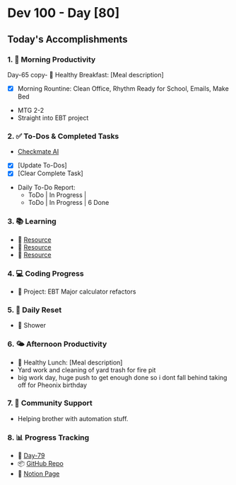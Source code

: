 # Dev 100 - Day [80]

## Today's Accomplishments

### 1. 🌅 Morning Productivity

Day-65 copy- 🍳 Healthy Breakfast: [Meal description]
- [x] Morning Rountine: Clean Office, Rhythm Ready for School, Emails, Make Bed
- MTG 2-2
- Straight into EBT project

### 2. ✅ To-Dos & Completed Tasks

- [Checkmate AI](https://checkmate-ai.vercel.app/)
- [x] [Update To-Dos]
- [x] [Clear Complete Task]
- Daily To-Do Report: 
    -   ToDo |  In Progress |
    -   ToDo |  In Progress | 6 Done

### 3. 📚 Learning


- 🔗 [Resource](URL)
- 🔗 [Resource](URL)
- 🔗 [Resource](URL)

### 4. 💻 Coding Progress



- 🦺 Project: EBT Major calculator refactors

### 5. 🔄 Daily Reset


- 🧘 Shower

### 6. 🌤️ Afternoon Productivity

- 🍱 Healthy Lunch: [Meal description]
- Yard work and cleaning of yard trash for fire pit
- big work day, huge push to get enough done so i dont fall behind taking off for Pheonix birthday

### 7. 🤝 Community Support

- Helping brother with automation stuff.

### 8. 📊 Progress Tracking

- 🏫 [Day-79](https://www.skool.com/universityofcode/dev-100-day-79)
- 📦 [GitHub Repo](https://github.com/Digitl-Alchemyst/dev100/blob/main/Day-79/day79.md)
- 📄 [Notion Page](https://liberating-galley-48d.notion.site/Dev100-Coding-Lifestyle-Challenge-a85ec9fba3ce41f3b29d581a1a85d92b?pvs=4)

